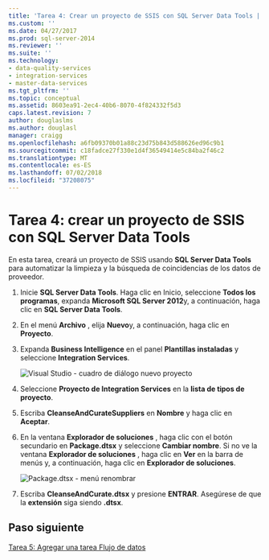 ```yaml
---
title: 'Tarea 4: Crear un proyecto de SSIS con SQL Server Data Tools | Microsoft Docs'
ms.custom: ''
ms.date: 04/27/2017
ms.prod: sql-server-2014
ms.reviewer: ''
ms.suite: ''
ms.technology:
- data-quality-services
- integration-services
- master-data-services
ms.tgt_pltfrm: ''
ms.topic: conceptual
ms.assetid: 8603ea91-2ec4-40b6-8070-4f824332f5d3
caps.latest.revision: 7
author: douglaslms
ms.author: douglasl
manager: craigg
ms.openlocfilehash: a6fb09370b01a88c23d75b843d588626ed96c9b1
ms.sourcegitcommit: c18fadce27f330e1d4f36549414e5c84ba2f46c2
ms.translationtype: MT
ms.contentlocale: es-ES
ms.lasthandoff: 07/02/2018
ms.locfileid: "37208075"
---
```

# <a name="task-4-creating-an-ssis-project-using-sql-server-data-tools"></a>Tarea 4: crear un proyecto de SSIS con SQL Server Data Tools
  En esta tarea, creará un proyecto de SSIS usando **SQL Server Data Tools** para automatizar la limpieza y la búsqueda de coincidencias de los datos de proveedor.  
  
1.  Inicie **SQL Server Data Tools**. Haga clic en Inicio, seleccione **Todos los programas**, expanda **Microsoft SQL Server 2012**y, a continuación, haga clic en **SQL Server Data Tools**.  
  
2.  En el menú **Archivo** , elija **Nuevo**y, a continuación, haga clic en **Proyecto**.  
  
3.  Expanda **Business Intelligence** en el panel **Plantillas instaladas** y seleccione **Integration Services**.  
  
     ![Visual Studio - cuadro de diálogo nuevo proyecto](../../2014/tutorials/media/et-creatinganssisprojectusingsqlsdt-01.jpg "Visual Studio - cuadro de diálogo nuevo proyecto")  
  
4.  Seleccione **Proyecto de Integration Services** en la **lista de tipos de proyecto**.  
  
5.  Escriba **CleanseAndCurateSuppliers** en **Nombre** y haga clic en **Aceptar**.  
  
6.  En la ventana **Explorador de soluciones** , haga clic con el botón secundario en **Package.dtsx** y seleccione **Cambiar nombre**. Si no ve la ventana **Explorador de soluciones** , haga clic en **Ver** en la barra de menús y, a continuación, haga clic en **Explorador de soluciones**.  
  
     ![Package.dtsx - menú renombrar](../../2014/tutorials/media/et-creatinganssisprojectusingsqlsdt-02.jpg "Package.dtsx - menú renombrar")  
  
7.  Escriba **CleanseAndCurate.dtsx** y presione **ENTRAR**. Asegúrese de que la **extensión** siga siendo **.dtsx**.  
  
## <a name="next-step"></a>Paso siguiente  
 [Tarea 5: Agregar una tarea Flujo de datos](task-5-adding-data-flow-task.md)  
  
  
